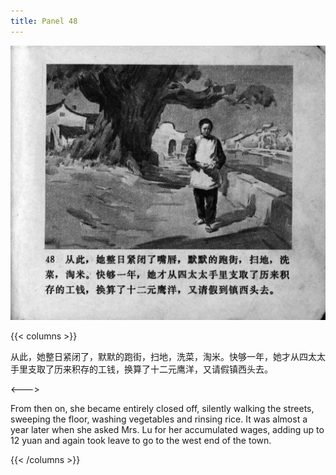 ```yaml
---
title: Panel 48
---
```


![zhufu panel](./../../images/zhufu/seifert0772_zf_0053_048.jpg)

{{< columns >}}

从此，她整日紧闭了，默默的跑街，扫地，洗菜，淘米。快够一年，她才从四太太手里支取了历来积存的工钱，换算了十二元鹰洋，又请假镇西头去。

<--->

From then on, she became entirely closed off, silently walking the streets, sweeping the floor, washing vegetables and rinsing rice. It was almost a year later when she asked Mrs. Lu for her accumulated wages, adding up to 12 yuan and again took leave to go to the west end of the town.

{{< /columns >}}
